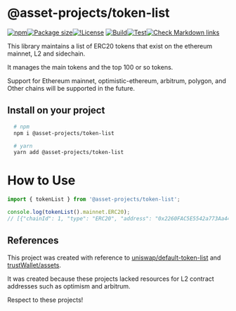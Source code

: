 # @asset-projects/token-list

[![npm](https://img.shields.io/npm/v/@asset-projects/token-list)](https://unpkg.com/@asset-projects/token-list@latest/)[![Package size](https://badgen.net/bundlephobia/minzip/@asset-projects/token-list)](https://bundlephobia.com/package/@asset-projects/token-list)[![!License](https://badgen.net/npm/license/@asset-projects/token-balance)](https://github.com/asset-project/token-balance/blob/main/LICENSE)
[![Build](https://github.com/asset-project/token-list/actions/workflows/build.yml/badge.svg)](https://github.com/asset-project/token-list/actions/workflows/build.yml)[![Test](https://github.com/asset-project/token-list/actions/workflows/node.js.yml/badge.svg)](https://github.com/asset-project/token-list/actions/workflows/node.js.yml)[![Check Markdown links](https://github.com/asset-project/token-list/actions/workflows/linkchecker.yml/badge.svg)](https://github.com/asset-project/token-list/actions/workflows/linkchecker.yml)

This library maintains a list of ERC20 tokens that exist on the ethereum mainnet, L2 and sidechain.

It manages the main tokens and the top 100 or so tokens.

Support for Ethereum mainnet, optimistic-ethereum, arbitrum, polygon, and Other chains will be supported in the future.

## Install on your project

```zsh
  # npm
  npm i @asset-projects/token-list

  # yarn
  yarn add @asset-projects/token-list
```

# How to Use

```ts
import { tokenList } from '@asset-projects/token-list';

console.log(tokenList().mainnet.ERC20);
// [{"chainId": 1, "type": "ERC20", "address": "0x2260FAC5E5542a773Aa44fBCfeDf7C193bc2C599", "name": "Wrapped BTC", ...}]
```

## References

This project was created with reference to [uniswap/default-token-list](https://github.com/Uniswap/default-token-list) and [trustWallet/assets](https://github.com/trustwallet/assets).

It was created because these projects lacked resources for L2 contract addresses such as optimism and arbitrum.

Respect to these projects!
